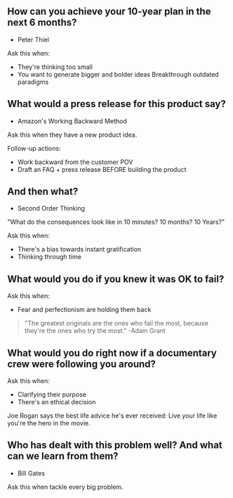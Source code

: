 
## How can you achieve your 10-year plan in the next 6 months?
- Peter Thiel

Ask this when:
- They're thinking too small
- You want to generate bigger and bolder ideas Breakthrough outdated paradigms

## What would a press release for this product say?
- Amazon's Working Backward Method

Ask this when they have a new product idea.

Follow-up actions:
- Work backward from the customer POV
- Draft an FAQ + press release BEFORE building the product

## And then what?
- Second Order Thinking

"What do the consequences look like in 10 minutes? 10 months? 10 Years?"

Ask this when:
- There's a bias towards instant gratification
- Thinking through time

## What would you do if you knew it was OK to fail?

Ask this when:
- Fear and perfectionism are holding them back

> "The greatest originals are the ones who fail the most, because they're the ones who try the most." -Adam Grant

## What would you do right now if a documentary crew were following you around?

Ask this when:
- Clarifying their purpose
- There's an ethical decision

Joe Rogan says the best life advice he's ever received: Live your life like you're the hero in the movie.

## Who has dealt with this problem well? And what can we learn from them?
- Bill Gates

Ask this when tackle every big problem.

